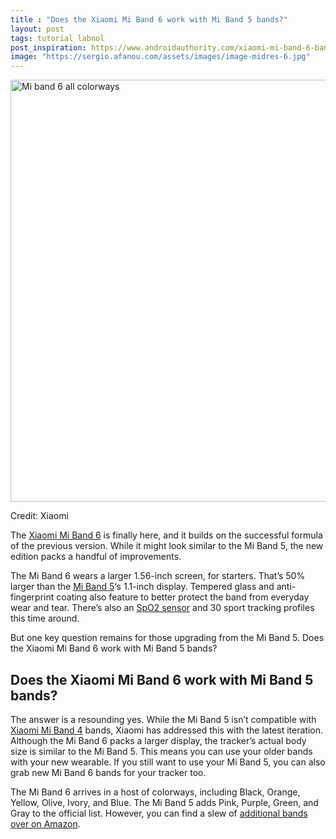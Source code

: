 ```yaml
---
title : "Does the Xiaomi Mi Band 6 work with Mi Band 5 bands?"
layout: post
tags: tutorial labnol
post_inspiration: https://www.androidauthority.com/xiaomi-mi-band-6-bands-mi-band-5-1214141/
image: "https://sergio.afanou.com/assets/images/image-midres-6.jpg"
---
```


<p><html><body><img class="size-large wp-image-1212874 noname aa-img" title="Mi band 6 all colorways" src="https://cdn57.androidauthority.net/wp-content/uploads/2021/03/Mi-band-6-all-colorways-1200x675.jpg" alt="Mi band 6 all colorways" width="1200" height="675" data-attachment-id="1212874" srcset="https://cdn57.androidauthority.net/wp-content/uploads/2021/03/Mi-band-6-all-colorways-1200x675.jpg 1200w, https://cdn57.androidauthority.net/wp-content/uploads/2021/03/Mi-band-6-all-colorways-300x170.jpg 300w, https://cdn57.androidauthority.net/wp-content/uploads/2021/03/Mi-band-6-all-colorways-768x432.jpg 768w, https://cdn57.androidauthority.net/wp-content/uploads/2021/03/Mi-band-6-all-colorways-1536x863.jpg 1536w, https://cdn57.androidauthority.net/wp-content/uploads/2021/03/Mi-band-6-all-colorways-2048x1151.jpg 2048w, https://cdn57.androidauthority.net/wp-content/uploads/2021/03/Mi-band-6-all-colorways-16x9.jpg 16w, https://cdn57.androidauthority.net/wp-content/uploads/2021/03/Mi-band-6-all-colorways-32x18.jpg 32w, https://cdn57.androidauthority.net/wp-content/uploads/2021/03/Mi-band-6-all-colorways-28x16.jpg 28w, https://cdn57.androidauthority.net/wp-content/uploads/2021/03/Mi-band-6-all-colorways-56x31.jpg 56w, https://cdn57.androidauthority.net/wp-content/uploads/2021/03/Mi-band-6-all-colorways-64x36.jpg 64w, https://cdn57.androidauthority.net/wp-content/uploads/2021/03/Mi-band-6-all-colorways-712x400.jpg 712w, https://cdn57.androidauthority.net/wp-content/uploads/2021/03/Mi-band-6-all-colorways-1000x562.jpg 1000w, https://cdn57.androidauthority.net/wp-content/uploads/2021/03/Mi-band-6-all-colorways-792x446.jpg 792w, https://cdn57.androidauthority.net/wp-content/uploads/2021/03/Mi-band-6-all-colorways-1280x720.jpg 1280w, https://cdn57.androidauthority.net/wp-content/uploads/2021/03/Mi-band-6-all-colorways-840x472.jpg 840w, https://cdn57.androidauthority.net/wp-content/uploads/2021/03/Mi-band-6-all-colorways-1340x754.jpg 1340w, https://cdn57.androidauthority.net/wp-content/uploads/2021/03/Mi-band-6-all-colorways-770x433.jpg 770w, https://cdn57.androidauthority.net/wp-content/uploads/2021/03/Mi-band-6-all-colorways-356x200.jpg 356w, https://cdn57.androidauthority.net/wp-content/uploads/2021/03/Mi-band-6-all-colorways-675x379.jpg 675w, https://cdn57.androidauthority.net/wp-content/uploads/2021/03/Mi-band-6-all-colorways-scaled.jpg 1920w" sizes="(max-width: 1200px) 100vw, 1200px" /></p>
<div class="aa-img-source-credit">
<div class="aa-img-source-and-credit full">
<div class="aa-img-source text-right"><span>Credit:</span> Xiaomi</div>
</div>
</div>
<p>The <a href="https://www.androidauthority.com/xiaomi-mi-band-6-1195680/" target="_blank" rel="noopener">Xiaomi Mi Band 6</a> is finally here, and it builds on the successful formula of the previous version. While it might look similar to the Mi Band 5, the new edition packs a handful of improvements.</p>
<p>The Mi Band 6 wears a larger 1.56-inch screen, for starters. That&#8217;s 50% larger than the <a href="https://www.androidauthority.com/xiaomi-mi-band-5-review-1147866/" target="_blank" rel="noopener">Mi Band 5</a>&#8216;s 1.1-inch display. Tempered glass and anti-fingerprint coating also feature to better protect the band from everyday wear and tear. There&#8217;s also an <a href="https://www.androidauthority.com/spo2-1211078/" target="_blank" rel="noopener">SpO2 sensor</a> and 30 sport tracking profiles this time around.</p>
<p>But one key question remains for those upgrading from the Mi Band 5. Does the Xiaomi Mi Band 6 work with Mi Band 5 bands?</p>
<h2>Does the Xiaomi Mi Band 6 work with Mi Band 5 bands?</h2>
<p>The answer is a resounding yes. While the Mi Band 5 isn&#8217;t compatible with <a href="https://www.androidauthority.com/xiaomi-mi-band-4-review-1005722/" target="_blank" rel="noopener">Xiaomi Mi Band 4</a> bands, Xiaomi has addressed this with the latest iteration. Although the Mi Band 6 packs a larger display, the tracker&#8217;s actual body size is similar to the Mi Band 5. This means you can use your older bands with your new wearable. If you still want to use your Mi Band 5, you can also grab new Mi Band 6 bands for your tracker too.</p>
<p>The Mi Band 6 arrives in a host of colorways, including Black, Orange, Yellow, Olive, Ivory, and Blue. The Mi Band 5 adds Pink, Purple, Green, and Gray to the official list. However, you can find a slew of <a href="http://tyvm.ly/kAKeO6h" target="_blank" rel="noopener">additional bands over on Amazon</a>.</p>
</body></html></p>
